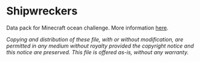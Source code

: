 # Shipwreckers
Data pack for Minecraft ocean challenge. More information [here](https://cassolotl.tumblr.com/post/187876588530).

*Copying and distribution of these file, with or without modification,
are permitted in any medium without royalty provided the copyright
notice and this notice are preserved.  This file is offered as-is,
without any warranty.*
